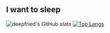 ## I want to sleep 

![deepfried's GitHub stats](https://github-readme-stats.vercel.app/api?username=deepfried00&hide=contribs,prs)
[![Top Langs](https://github-readme-stats.vercel.app/api/top-langs/?username=deepfried00)](https://github.com/deepfried00/github-readme-stats)
